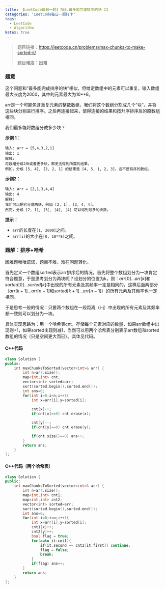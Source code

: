 ```yaml
---
title: 【LeetCode每日一题】768.最多能完成排序的块 II
categories: 'LeetCode每日一题打卡'
tags: 
  - LeetCode
  - Algorithm
katex: true
---
```


> 题目链接：https://leetcode.cn/problems/max-chunks-to-make-sorted-ii/
>
> 题目难度：困难

### 题意

这个问题和“最多能完成排序的块”相似，但给定数组中的元素可以重复，输入数组最大长度为2000，其中的元素最大为10**8。

arr是一个可能包含重复元素的整数数组，我们将这个数组分割成几个“块”，并将这些块分别进行排序。之后再连接起来，使得连接的结果和按升序排序后的原数组相同。

我们最多能将数组分成多少块？

**示例 1：**

```
输入: arr = [5,4,3,2,1]
输出: 1
解释:
将数组分成2块或者更多块，都无法得到所需的结果。
例如，分成 [5, 4], [3, 2, 1] 的结果是 [4, 5, 1, 2, 3]，这不是有序的数组。 
```

**示例2：**

```
输入: arr = [2,1,3,4,4]
输出: 4
解释:
我们可以把它分成两块，例如 [2, 1], [3, 4, 4]。
然而，分成 [2, 1], [3], [4], [4] 可以得到最多的块数。 
```

**提示：**

- `arr`的长度在`[1, 2000]`之间。
- `arr[i]`的大小在`[0, 10**8]`之间。

### 题解：排序+哈希

困难题唯唯诺诺，题目不难，难在问题转化。

首先定义一个数组sorted表示arr排序后的情况。首先将整个数组划分为一块肯定符合题意，于是思考划分为两块呢？设划分的位置为k，则：$arr[0]...arr[k]$和$sorted[0]...sorted[k]$中出现的所有元素及其频率一定是相同的，这样后面两部分（$arr[k+1]...arr[n-1]$和$sorted[k+1]...arr[n-1]$）的所有元素及其频率也一定相同。

于是思考一般的情况：只要两个数组在一段距离（i-j）中出现的所有元素及其频率都一致则可以划分为一块。

具体实现思路为：用一个哈希表cnt，存储每个元素对应的数量，如果arr数组中出现则+1，如果sorted出现则减1，当然可以用两个哈希表分别表示arr数组和sorted数组的情况（只是空间更大而已）。具体见代码。

#### C++代码

```cpp
class Solution {
public:
    int maxChunksToSorted(vector<int>& arr) {
        int n=arr.size();
        map<int,int> cnt;
        vector<int> sorted=arr;
        sort(sorted.begin(),sorted.end());
        int ans=0;
        for(int i=0;i<n;i++){
            int x=arr[i],y=sorted[i];
            
            cnt[x]++;
            if(cnt[x]==0) cnt.erase(x);

            cnt[y]--;
            if(cnt[y]==0) cnt.erase(y);

            if(cnt.size()==0) ans++;
        }
        return ans;
    }
};
```

#### **C++代码（两个哈希表）**

```cpp
class Solution {
public:
    int maxChunksToSorted(vector<int>& arr) {
        int n=arr.size();
        map<int,int> cnt1;
        map<int,int> cnt2;
        vector<int> sorted=arr;
        sort(sorted.begin(),sorted.end());
        int ans=0;
        for(int i=0;i<n;i++){
            int x=arr[i],y=sorted[i];
            cnt1[x]++;
            cnt2[y]++;
            bool flag = true;
            for(auto it:cnt1){
                if(it.second == cnt2[it.first]) continue;
                flag = false;
                break;
            }
            if(flag) ans++;
        }
        return ans;
    }
};
```

